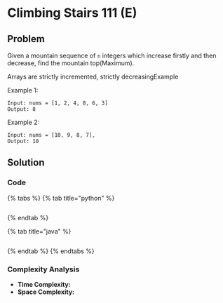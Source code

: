 # Climbing Stairs 111 \(E\)

## Problem

Given a mountain sequence of `n` integers which increase firstly and then decrease, find the mountain top\(Maximum\).

Arrays are strictly incremented, strictly decreasingExample

Example 1:

```text
Input: nums = [1, 2, 4, 8, 6, 3] 
Output: 8
```

Example 2:

```text
Input: nums = [10, 9, 8, 7], 
Output: 10
```

## Solution

### Code

{% tabs %}
{% tab title="python" %}
```python

```
{% endtab %}

{% tab title="java" %}
```

```
{% endtab %}
{% endtabs %}

### Complexity Analysis

* **Time Complexity:**
* **Space Complexity:**


